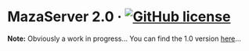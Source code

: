 # MazaServer 2.0 &middot; [![GitHub license](https://img.shields.io/badge/license-ISC-blue.svg)](https://github.com/goldenmaza/maza-server-2/blob/master/LICENSE.md)

**Note:** Obviously a work in progress... You can find the 1.0 version [here](https://github.com/goldenmaza/maza-server-1)...
